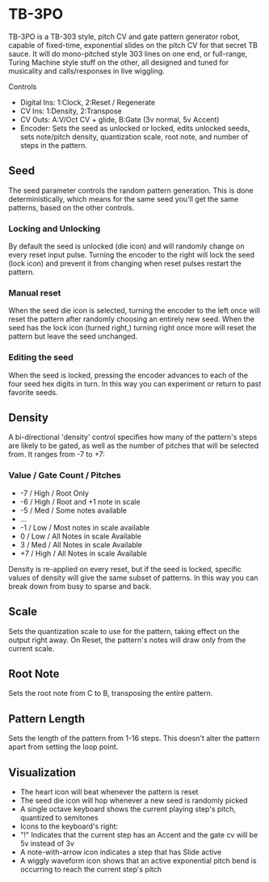 # TB-3PO

TB-3PO is a TB-303 style, pitch CV and gate pattern generator robot, capable of fixed-time, exponential slides on the pitch CV for that secret TB sauce. It will do mono-pitched style 303 lines on one end, or full-range, Turing Machine style stuff on the other, all designed and tuned for musicality and calls/responses in live wiggling.

Controls

- Digital Ins: 1:Clock,  2:Reset / Regenerate
- CV Ins:   1:Density,  2:Transpose
- CV Outs:  A:V/Oct CV + glide, B:Gate (3v normal, 5v Accent)
- Encoder: Sets the seed as unlocked or locked, edits unlocked seeds, sets note/pitch density, quantization scale, root note, and number of steps in the pattern.

## Seed
The seed parameter controls the random pattern generation. This is done deterministically, which means for the same seed you'll get the same patterns, based on the other controls.

### Locking and Unlocking
By default the seed is unlocked (die icon) and will randomly change on every reset input pulse. Turning the encoder to the right will lock the seed (lock icon) and prevent it from changing when reset pulses restart the pattern.

### Manual reset
When the seed die icon is selected, turning the encoder to the left once will reset the pattern after randomly choosing an entirely new seed. When the seed has the lock icon (turned right,) turning right once more will reset the pattern but leave the seed unchanged.

### Editing the seed
When the seed is locked, pressing the encoder advances to each of the four seed hex digits in turn. In this way you can experiment or return to past favorite seeds.

## Density
A bi-directional 'density' control specifies how many of the pattern's steps are likely to be gated, as well as the number of pitches that will be selected from. It ranges from -7 to +7:

### Value / Gate Count /  Pitches

- -7 / High / Root Only
- -6 / High / Root and +1 note in scale
- -5 / Med / Some notes available
- ...
- -1 / Low / Most notes in scale available
-  0 / Low / All Notes in scale Available
-  3 / Med / All Notes in scale Available
- +7 / High / All Notes in scale Available

Density is re-applied on every reset, but if the seed is locked, specific values of density will give the same subset of patterns. In this way you can break down from busy to sparse and back.

## Scale
Sets the quantization scale to use for the pattern, taking effect on the output right away. On Reset, the pattern's notes will draw only from the current scale.

## Root Note
Sets the root note from C to B, transposing the entire pattern.

## Pattern Length
Sets the length of the pattern from 1-16 steps. This doesn't alter the pattern apart from setting the loop point.

## Visualization
- The heart icon will beat whenever the pattern is reset
- The seed die icon will hop whenever a new seed is randomly picked
- A single octave keyboard shows the current playing step's pitch, quantized to semitones
- Icons to the keyboard's right:
 - "!" Indicates that the current step has an Accent and the gate cv will be 5v instead of 3v
 - A note-with-arrow icon indicates a step that has Slide active
 - A wiggly waveform icon shows that an active exponential pitch bend is occurring to reach the current step's pitch

